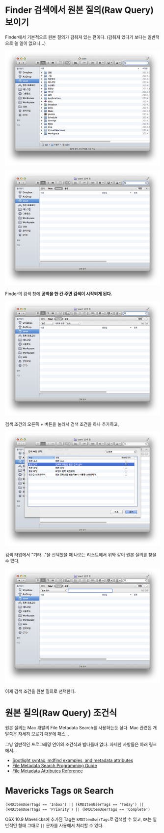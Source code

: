 # Finder 검색에서 원본 질의(Raw Query) 보이기

Finder에서 기본적으로 원본 질의가 감춰져 있는 편이다. (감춰져 있다기 보다는 일반적으로 쓸 일이 없으니...)

![파인더를 연다][view-raw-query1]

![Space 한 번][view-raw-query2]

Finder의 검색 창에 **공백을 한 칸 주면 검색이 시작되게 된다.**

![검색 조건을 추가 시킨다][view-raw-query3]

검색 조건의 오른쪽 + 버튼을 눌러서 검색 조건을 하나 추가하고,

![원본 질의를 추가][view-raw-query4]

검색 타입에서 "기타..."을 선택했을 때 나오는 리스트에서 위와 같이 원본 질의를 찾을 수 있다.

![검색 조건으로 원본 질의를 선택][view-raw-query5]

이제 검색 조건을 원본 질의로 선택한다.


# 원본 질의(Raw Query) 조건식

원본 질의는 Mac 개발의 File Metadata Search를 사용하는듯 싶다. Mac 관련된 개발쪽은 자세히 모르기 때문에 패스...

그냥 일반적인 프로그래밍 언어의 조건식과 별다를바 없다. 자세한 사항들은 아래 링크에서...

- [Spotlight syntax, mdfind examples, and metadata attributes]
- [File Metadata Search Programming Guide] 
- [File Metadata Attributes Reference]


# Mavericks Tags `OR` Search

	(kMDItemUserTags == 'Inbox') || (kMDItemUserTags == 'Today') || (kMDItemUserTags == 'Priority') || (kMDItemUserTags == 'Complete')

OSX 10.9 Mavericks에 추가된 Tag는 `kMDItemUserTags`로 검색할 수 있고, `OR`는 일반적인 형태 그대로 `||` 문자를 사용해서 처리할 수 있다.




[Spotlight syntax, mdfind examples, and metadata attributes]: http://osxnotes.net/spotlight.html
[File Metadata Search Programming Guide]: https://developer.apple.com/library/mac/documentation/Carbon/Conceptual/SpotlightQuery/Concepts/QueryFormat.html
[File Metadata Attributes Reference]: https://developer.apple.com/library/mac/documentation/carbon/reference/metadataattributesref/reference/commonattrs.html

[view-raw-query1]: ../../../files/captures/20140131/001127.png
[view-raw-query2]: ../../../files/captures/20140131/001134.png
[view-raw-query3]: ../../../files/captures/20140131/001141.png
[view-raw-query4]: ../../../files/captures/20140131/001213.png
[view-raw-query5]: ../../../files/captures/20140131/001221.png